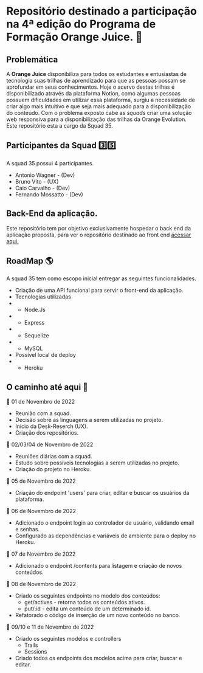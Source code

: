 # Repositório destinado a participação na 4ª edição do Programa de Formação Orange Juice. :orange:

## Problemática
A **Orange Juice** disponibiliza para todos os estudantes e entusiastas de tecnologia suas trilhas de aprendizado para que as pessoas possam se aprofundar em seus conhecimentos. Hoje o acervo destas trilhas é disponibilizado através da plataforma Notion, como algumas pessoas possuem dificuldades em utilizar essa plataforma, surgiu a necessidade de criar algo mais intuitivo e que seja mais adequado para a disponibilização do conteúdo.
Com o problema exposto cabe as *squads* criar uma solução web responsiva para a disponibilização das trilhas da Orange Evolution.
Este repositório esta a cargo da Squad 35.

## Participantes da Squad :three::five:
A squad 35 possui 4 participantes.
* Antonio Wagner - (Dev)
* Bruno Vito - (UX)
* Caio Carvalho - (Dev)
* Fernando Mossatto - (Dev)

## Back-End da aplicação. 
Este repositório tem por objetivo exclusivamente hospedar o back end da aplicação proposta, para ver o repositório destinado ao front end [acessar aqui.](https://github.com/squad35/orange-evolution-front)

## RoadMap :earth_americas:
A squad 35 tem como escopo inicial entregar as seguintes funcionalidades.
* Criação de uma API funcional para servir o front-end da aplicação.
* Tecnologias utilizadas
* * Node.Js
* * Express
* * Sequelize
* * MySQL
* Possível local de deploy
* * Heroku

## O caminho até aqui :rocket:
:calendar: 01 de Novembro de 2022
* Reunião com a squad.
* Decisão sobre as linguagens a serem utilizadas no projeto.
* Início da Desk-Reserch (UX).
* Criação dos repositórios.

:calendar: 02/03/04 de Novembro de 2022
* Reuniões diárias com a squad.
* Estudo sobre possíveis tecnologias a serem utilizadas no projeto.
* Criação do projeto no Heroku.

:calendar: 05 de Novembro de 2022
* Criação do endpoint 'users' para criar, editar e buscar os usuários da plataforma.

:calendar: 06 de Novembro de 2022
* Adicionado o endpoint login ao controlador de usuário, validando email e senhas.
* Configurado as dependências e variáveis de ambiente para o deploy no Heroku.

:calendar: 07 de Novembro de 2022
* Adicionado o endpoint /contents para listagem e criação de novos conteúdos.

:calendar: 08 de Novembro de 2022
* Criado os seguintes endpoints no modelo dos conteúdos:
	* get/actives - retorna todos os conteúdos ativos.
	* put/:id - edita um conteúdo de um determinado id.
* Refatorado o código de inserção de um novo conteúdo no banco.

:calendar: 09/10 e 11 de Novembro de 2022
* Criado os seguintes modelos e controllers
	* Trails
	* Sessions
* Criado todos os endpoints dos modelos acima para criar, buscar e editar.